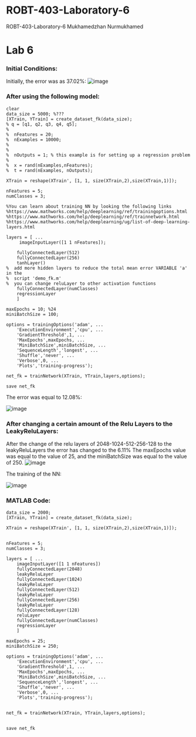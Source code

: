 # ROBT-403-Laboratory-6
ROBT-403-Laboratory-6
Mukhamedzhan Nurmukhamed
# Lab 6
### Initial Conditions:
Initially, the error was as 37.02%:
![image](https://user-images.githubusercontent.com/47817099/141448985-8e928868-4cb4-4026-97bb-fe2f9c780879.png)


### After using the following model:
```script
clear
data_size = 5000; %???
[XTrain, YTrain] = create_dataset_fk(data_size);
% q = [q1, q2, q3, q4, q5];
% 
%  nFeatures = 20; 
%  nExamples = 10000;
%  
%  
%  nOutputs = 1; % this example is for setting up a regression problem
%  
%  x = rand(nExamples,nFeatures); 
%  t = rand(nExamples, nOutputs);

XTrain = reshape(XTrain', [1, 1, size(XTrain,2),size(XTrain,1)]);

nFeatures = 5;
numClasses = 3;

%You can learn about training NN by looking the following links
%https://www.mathworks.com/help/deeplearning/ref/trainingoptions.html
%https://www.mathworks.com/help/deeplearning/ref/trainnetwork.html
%https://www.mathworks.com/help/deeplearning/ug/list-of-deep-learning-layers.html

layers = [ ...
     imageInputLayer([1 1 nFeatures]);
    
    fullyConnectedLayer(512)
    fullyConnectedLayer(256)
    tanhLayer()
%  add more hidden layers to reduce the total mean error VARIABLE 'a' in the
%  script 'demo_fk.m'
%  you can change reluLayer to other activation functions
    fullyConnectedLayer(numClasses)  
    regressionLayer
    ]

maxEpochs = 10; %24
miniBatchSize = 100;

options = trainingOptions('adam', ...
    'ExecutionEnvironment','cpu', ...
    'GradientThreshold',1, ...
    'MaxEpochs',maxEpochs, ...
    'MiniBatchSize',miniBatchSize, ...
    'SequenceLength','longest', ...
    'Shuffle','never', ...
    'Verbose',0, ...
    'Plots','training-progress');

net_fk = trainNetwork(XTrain, YTrain,layers,options);

save net_fk
```
The error was equal to 12.08%:

![image](https://user-images.githubusercontent.com/47817099/141449170-8fe7d338-f34c-40a6-b35d-28094359c117.png)



### After changing a certain amount of the Relu Layers to the LeakyReluLayers:
After the change of the relu layers of 2048-1024-512-256-128  to the leakyReluLayers the error has changed to the 6.11%
The maxEpochs value was equal to the value of 25, and the miniBatchSize was equal to the value of 250.
![image](https://user-images.githubusercontent.com/47817099/141447928-8dbba7e8-078f-4f12-a7f7-b77e56100ebf.png)

The training of the NN:

![image](https://user-images.githubusercontent.com/47817099/141448505-dc64470e-4b33-4335-9266-26c32cf82e5c.png)

### MATLAB Code:
```script
data_size = 2000;
[XTrain, YTrain] = create_dataset_fk(data_size);

XTrain = reshape(XTrain', [1, 1, size(XTrain,2),size(XTrain,1)]);


nFeatures = 5;
numClasses = 3;

layers = [ ...
    imageInputLayer([1 1 nFeatures])
    fullyConnectedLayer(2048)
    leakyReluLayer
    fullyConnectedLayer(1024)
    leakyReluLayer
    fullyConnectedLayer(512)
    leakyReluLayer
    fullyConnectedLayer(256)
    leakyReluLayer
    fullyConnectedLayer(128)
    reluLayer
    fullyConnectedLayer(numClasses)  
    regressionLayer  
    ]

maxEpochs = 25;
miniBatchSize = 250;

options = trainingOptions('adam', ...
    'ExecutionEnvironment','cpu', ...
    'GradientThreshold',1, ...
    'MaxEpochs',maxEpochs, ...
    'MiniBatchSize',miniBatchSize, ...
    'SequenceLength','longest', ...
    'Shuffle','never', ...
    'Verbose',0, ...
    'Plots','training-progress');


net_fk = trainNetwork(XTrain, YTrain,layers,options);


save net_fk
```
